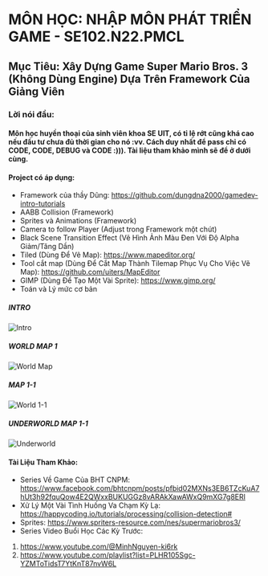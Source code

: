 # MÔN HỌC: NHẬP MÔN PHÁT TRIỂN GAME - SE102.N22.PMCL
## Mục Tiêu: Xây Dựng Game Super Mario Bros. 3 (Không Dùng Engine) Dựa Trên Framework Của Giảng Viên

### Lời nói đầu: 
#### Môn học huyền thoại của sinh viên khoa SE UIT, có tỉ lệ rớt cũng khá cao nếu đầu tư chưa đủ thời gian cho nó :vv. Cách duy nhất để pass chỉ có CODE, CODE, DEBUG và CODE :))). Tài liệu tham khảo mình sẽ để ở dưới cùng. 

#### Project có áp dụng:
* Framework của thầy Dũng: https://github.com/dungdna2000/gamedev-intro-tutorials
* AABB Collision (Framework)
* Sprites và Animations (Framework)
* Camera to follow Player (Adjust trong Framework một chút)
* Black Scene Transition Effect (Vẽ Hình Ảnh Màu Đen Với Độ Alpha Giảm/Tăng Dần)
* Tiled (Dùng Để Vẽ Map): https://www.mapeditor.org/
* Tool cắt map (Dùng Để Cắt Map Thành Tilemap Phục Vụ Cho Việc Vẽ Map): https://github.com/uiters/MapEditor
* GIMP (Dùng Để Tạo Một Vài Sprite): https://www.gimp.org/
* Toán và Lý mức cơ bản

##### INTRO
![Intro](https://github.com/Turtl3x1503/Game-Thay-Dung/assets/106080372/60c53022-19ab-4432-8c79-6266d292fb45)

##### WORLD MAP 1
![World Map](https://github.com/Turtl3x1503/Game-Thay-Dung/assets/106080372/3092e553-6f22-4921-a916-7927f0ddfab8)

##### MAP 1-1
![World 1-1](https://github.com/Turtl3x1503/Game-Thay-Dung/assets/106080372/40e642df-71ce-4762-b2b9-7fa6bc204bc2)

##### UNDERWORLD MAP 1-1
![Underworld](https://github.com/Turtl3x1503/Game-Thay-Dung/assets/106080372/e1990653-29a5-49ef-92d6-3133cadffb15)

#### Tài Liệu Tham Khảo:
* Series Về Game Của BHT CNPM: https://www.facebook.com/bhtcnpm/posts/pfbid02MXNs3EB6TZcKuA7hUt3h92fquQow4E2QWxxBUKUGGz8vARAkXawAWxQ9mXG7g8ERl
* Xử Lý Một Vài Tình Huống Va Chạm Kỳ Lạ: https://happycoding.io/tutorials/processing/collision-detection#
* Sprites: https://www.spriters-resource.com/nes/supermariobros3/
* Series Video Buổi Học Các Kỳ Trước:
1. https://www.youtube.com/@MinhNguyen-ki6rk
2. https://www.youtube.com/playlist?list=PLHR105Sgc-YZMToTidsT7YtKnT87nvW6L

